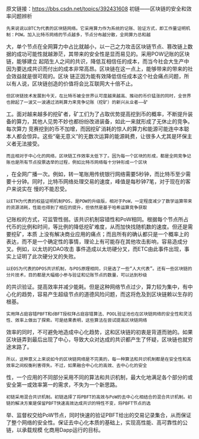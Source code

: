 原文链接：https://bbs.csdn.net/topics/392431608
初链——区块链的安全和效率问题辨析

    先来说说以BTC为代表的区块链网络。它采用算力作为系统的记账、验证方式，即工作量证明机制：POW。加入比特币网络的节点越多，节点分布越分散，全网算力总和越
大，单个节点在全网算力中占比就越小，以一己之力攻击区块链节点、篡改链上数据的成功可能性就越渺茫，其带来的安全性是显而易见的。采用POW记账的区块链，能够建立
起陌生人之间的共识，降低互相信任的成本，而当今社会大生产中因为要达成共识而付出的成本非常高昂。区块链在这一点上，能够带来的带来的社会效益就是很可观的。区块
链正因为能有效降低信任成本这个社会痛点问题，所以有人说，区块链创造的价值将会比互联网大十倍不止。

    但区块链技术发展到今天，在比特币被全世界认可度越来越高、推动的币价猛涨的同时，全世界也掀起了一波又一波通过消耗算力来竞争记账（挖矿）的新兴从业者——矿
工。面对越来越多的挖矿者，矿工们为了占取优势提高挖到币的概率，不断提升装备的算力，其他人见势不妙也都纷纷改进装备，如此一来就形成了无休止的竞争。每次算力
竞赛挖到的币不加增，而因挖矿消耗的惊人的算力和能源可能连中本聪本人都会惊异。这些“毫无意义”的无数次运算的能源耗费，让很多人尤其是环保主义者无法接受。

    而且相对于中心化的网络，区块链工作效率太低下了。因为每一个区块的形成，都是全网竞争记账也是所有节点投票选举的过程，例如比特币网络每十分钟形成一个区块
，在全网广播一次。例如，转一笔账用传统银行网络需要5秒钟，而比特币至少需要十分钟。同时，比特币网络处理交易的速度，峰值是每秒钟7笔，对于现在的客户来说实在
慢的不能忍受。

    以ETH为代表的权益证明机制POS，是POW的升级版，相对于PoW，一定程度减少了数学运算带来的资源消耗，性能也得到了相应的提升，但依然是基于哈希运算竞争获取
记账权的方式，可监管性弱。该共识机制容错性和PoW相同。根据每个节点所占代币的比例和时间，等比例的降低挖矿难度，从而加快找随机数的速度。但还是需要挖矿，本质
上没有解决商业应用的痛点；而且所有的确认都只是一个概率上的表达，而不是一个确定性的事情，理论上有可能存在其他攻击影响，容易造成分叉。例如，以太坊的DAO攻击
事件造成以太坊硬分叉，而ETC由此事件出现，事实上证明了此次硬分叉的失败。

    以EOS为代表的DPOS共识机制，与POS原理相同，只是选了一些“人大代表”。还有一些区块链的分片技术，目的都是大幅缩小参与验证和记账节点的数量，可以达到秒级
的共识验证。提高效率并减少能耗。但是这种网络节点过少，算力较为集中，有中心化的趋势，容易产生超级节点的道德风险问题，而这将危及到区块链赖以生存的根基。

    实用拜占庭容错PBFT和dBFT授权拜占庭容错算法、POOL验证池也在区块链网络的安全性和灵活性、效率上做出了探索。可是结果表明，这些算法在尝试提高区块链网络
效率的同时，不可避免地造成中心化趋势，这和区块链的初衷是背道而驰的。如果区块链弄到最后出现了中心，导致大众对达成的共识都产生了怀疑，区块链也就穷途末路了。

    所以，这种意义上来说如今的区块链网络是不完美的，每一种算法和共识机制都是在安全性和高效率之间权衡利害得失。不过，如果融合中心化的高效、去中心化的安全
性，一个应用的不同部分采用不同的算法和共识机制，最大化地满足各个部分的或安全第一或效率第一的需求，不失为一个新思路。

    初链采用混合共识机制。初链选择了将PBFT的高效与PoW的去中心化相结合的混合共识机制。初链的解决方案是保留PBFT快速高效达成共识的特性不变，将PBFT节点的选
举、监督权交给PoW节点，同时快速的验证PBFT给出的交易记录集合，从而保证了整个网络的安全性。保证去中心化本质的基础上，实现高性能、高可靠性的公链，以承载规模
化商用Dapp运行的目标。
